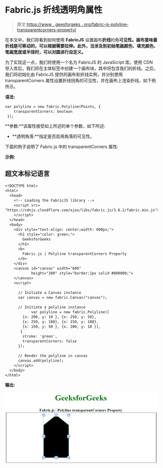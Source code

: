 # Fabric.js 折线透明角属性

> 原文:[https://www . geesforgeks . org/fabric-js-polyline-transparentcorners-property/](https://www.geeksforgeeks.org/fabric-js-polyline-transparentcorners-property/)

在本文中，我们将看到如何使用 **FabricJS** 设置画布**折线**的角**可见性。画布意味着折线是可移动的，可以根据需要拉伸。此外，当涉及到初始笔画颜色、填充颜色、笔画宽度或半径时，可以对圆进行自定义。**

为了实现这一点，我们将使用一个名为 FabricJS 的 JavaScript 库。使用 CDN 导入库后，我们将在主体标签中创建一个画布块，其中将包含我们的折线。之后，我们将初始化由 FabricJS 提供的画布和折线实例，并分别使用 transparentCorners 属性设置折线拐角的可见性，并在画布上渲染折线，如下例所示。

**语法:**

```
var polyline = new fabric.Polyline(Points, {  
    transparentCorners: boolean
 });  
```

**参数:**该属性接受如上所述的单个参数，如下所述:

*   **透明角落:**指定是否启用角落的可见性。

下面的例子说明了 Fabric.js 中的 transparentCorners 属性:

**示例:**

## 超文本标记语言

```
<!DOCTYPE html> 
<html> 
  <head> 
    <!-- Loading the FabricJS library -->
    <script src= 
"https://cdnjs.cloudflare.com/ajax/libs/fabric.js/3.6.2/fabric.min.js"> 
    </script> 
  </head> 
  <body> 
    <div style="text-align: center;width: 600px;"> 
      <h1 style="color: green;"> 
        GeeksforGeeks 
      </h1> 
      <b> 
        Fabric.js | Polyline transparentCorners Property 
      </b> 
    </div> 
    <canvas id="canvas" width="600"
            height="200" style="border:1px solid #000000;"> 
    </canvas> 
    <script> 

      // Initiate a Canvas instance 
      var canvas = new fabric.Canvas("canvas"); 

      // Initiate a polyline instance 
            var polyline = new fabric.Polyline([ 
        {x: 200, y: 10 }, {x: 250, y: 50}, 
        {x: 250, y: 180}, {x: 150, y: 180}, 
        {x: 150, y: 50 }, {x: 200, y: 10 }], 
       { 
        stroke: 'green',  
        transparentCorners: false
      }); 

      // Render the polyline in canvas 
      canvas.add(polyline); 
    </script> 
  </body> 
</html>
```

**输出:**

![](img/a54b70e3a8a32e5232eb6cbc26137f70.png)